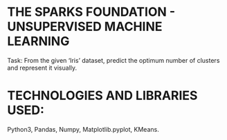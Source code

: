 # THE SPARKS FOUNDATION - UNSUPERVISED MACHINE LEARNING
Task: From the given ‘Iris’ dataset, predict the optimum number of clusters and represent it visually.

# TECHNOLOGIES AND LIBRARIES USED:
Python3, Pandas, Numpy, Matplotlib.pyplot, KMeans.
